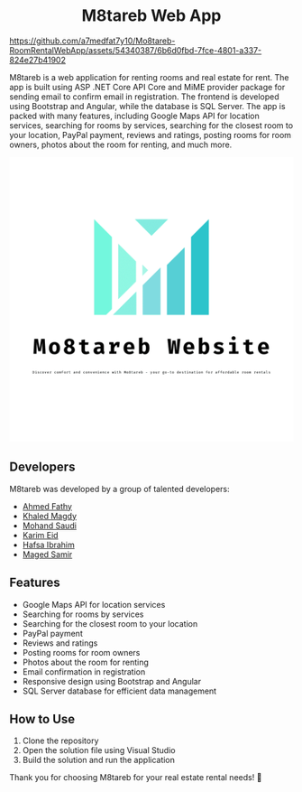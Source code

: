 <div style="text-align:center;">
  <h1 style="text-align:center;">M8tareb Web App</h1>
</div>

https://github.com/a7medfat7y10/Mo8tareb-RoomRentalWebApp/assets/54340387/6b6d0fbd-7fce-4801-a337-824e27b41902

M8tareb is a web application for renting rooms and real estate for rent. The app is built using ASP .NET Core API Core and MiME provider package for sending email to confirm email in registration. The frontend is developed using Bootstrap and Angular, while the database is SQL Server. The app is packed with many features, including Google Maps API for location services, searching for rooms by services, searching for the closest room to your location, PayPal payment, reviews and ratings, posting rooms for room owners, photos about the room for renting, and much more.

![M8tareb Logo](https://github.com/a7medfat7y10/Mo8tareb-RoomRentalWebApp/blob/main/logo.png)

## Developers

M8tareb was developed by a group of talented developers:

- [Ahmed Fathy](https://www.linkedin.com/in/a7medfat7y10/)
- [Khaled Magdy](https://www.linkedin.com/in/khaled-magdy-81b8a318b/)
- [Mohand Saudi](https://www.linkedin.com/in/mohand-saudi/)
- [Karim Eid](https://www.linkedin.com/in/karimeid93/)
- [Hafsa Ibrahim](https://www.linkedin.com/in/hafsaibrahim/)
- [Maged Samir](https://www.linkedin.com/in/maged-samir/)

## Features

- Google Maps API for location services
- Searching for rooms by services
- Searching for the closest room to your location
- PayPal payment
- Reviews and ratings
- Posting rooms for room owners
- Photos about the room for renting
- Email confirmation in registration
- Responsive design using Bootstrap and Angular
- SQL Server database for efficient data management

## How to Use

1. Clone the repository
2. Open the solution file using Visual Studio
3. Build the solution and run the application

Thank you for choosing M8tareb for your real estate rental needs! 🎉
